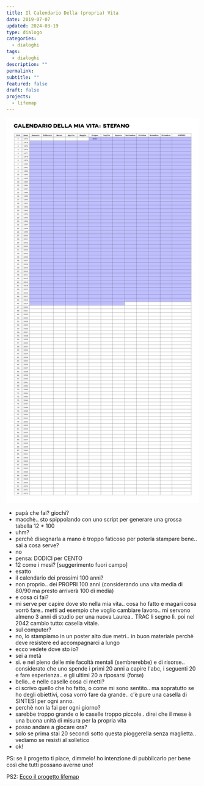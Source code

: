 ```yaml
---
title: Il Calendario Della (propria) Vita
date: 2019-07-07
updated: 2024-03-19
type: dialogo
categories:
  - dialoghi
tags:
  - dialoghi
description: ""
permalink: 
subtitle: ""
featured: false
draft: false
projects:
  - lifemap
---
```

![](../../assets/img/project/calendario-della-vita-featured.jpg)

- papà che fai? giochi?
- macchè.. sto spippolando con uno script per generare una grossa tabella 12 * 100
- uhm?
- perchè disegnarla a mano è troppo faticoso per poterla stampare bene.. sai a cosa serve?
- no
- pensa: DODICI per CENTO
- 12 come i mesi? [suggerimento fuori campo]
- esatto
- il calendario dei prossimi 100 anni?
- non proprio.. dei PROPRI 100 anni (considerando una vita media di 80/90 ma presto arriverà 100 di media)
- e cosa ci fai?
- mi serve per capire dove sto nella mia vita.. cosa ho fatto e magari cosa vorrò fare.. metti ad esempio che voglio cambiare lavoro.. mi servono almeno 3 anni di studio per una nuova Laurea.. TRAC li segno lì. poi nel 2042 cambio tutto: casella vitale.
- sul computer?
- no, lo stampiamo in un poster alto due metri.. in buon materiale perchè deve resistere ed accompagnarci a lungo
- ecco vedete dove sto io?
- sei a metà
- si. e nel pieno delle mie facoltà mentali (sembrerebbe) e di risorse.. considerato che uno spende i primi 20 anni a capire l'abc, i seguenti 20 e fare esperienza.. e gli ultimi 20 a riposarsi (forse)
- bello.. e nelle caselle cosa ci metti?
- ci scrivo quello che ho fatto, o come mi sono sentito.. ma sopratutto se ho degli obiettivi, cosa vorrò fare da grande.. c'è pure una casella di SINTESI per ogni anno.
- perchè non la fai per ogni giorno?
- sarebbe troppo grande o le caselle troppo piccole.. direi che il mese è una buona unità di misura per la propria vita
- posso andare a giocare ora?
- solo se prima stai 20 secondi sotto questa pioggerella senza maglietta.. vediamo se resisti al solletico
- ok!

PS: se il progetto ti piace, dimmelo! ho intenzione di pubblicarlo per bene così che tutti possano averne uno!

PS2: [Ecco il progetto lifemap](../../lab/projects/lifemap.md)
